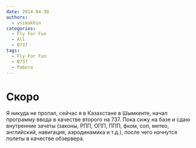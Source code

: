 ```yaml
---
date: 2014-04-30
authors:
  - vsimakhin
categories:
  - Fly For Fun
  - All
  - B737
tags:
  - Fly For Fun
  - B737
  - Работа
---
```


# Скоро

Я никуда не пропал, сейчас я в Казахстане в Шымкенте, начал программу ввода в качестве второго на 737. Пока сижу на базе и сдаю внутренние зачеты (законы, РПП, ОПП, ППП, фком, соп, метео, английский, навигация, аэродинамика и т.д.), после чего начнутся полеты в качестве обзервера.